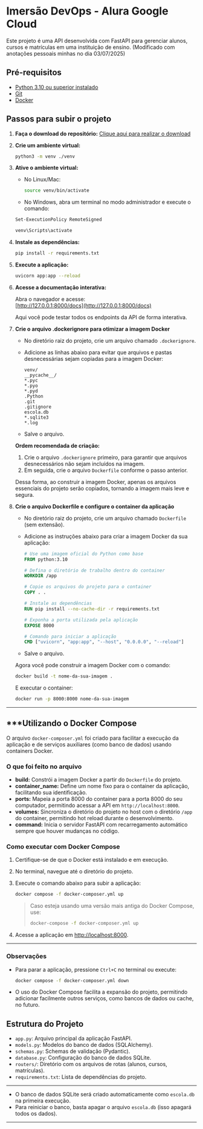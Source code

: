 # Imersão DevOps - Alura Google Cloud

Este projeto é uma API desenvolvida com FastAPI para gerenciar alunos, cursos e matrículas em uma instituição de ensino. (Modificado com anotações pessoais minhas no dia 03/07/2025)

## Pré-requisitos

- [Python 3.10 ou superior instalado](https://www.python.org/downloads/)
- [Git](https://git-scm.com/downloads)
- [Docker](https://www.docker.com/get-started/)

## Passos para subir o projeto

1. **Faça o download do repositório:**
   [Clique aqui para realizar o download](https://github.com/guilhermeonrails/imersao-devops/archive/refs/heads/main.zip)

2. **Crie um ambiente virtual:**
   ```sh
   python3 -m venv ./venv
   ```

3. **Ative o ambiente virtual:**
   - No Linux/Mac:
     ```sh
     source venv/bin/activate
     ```
   - No Windows, abra um terminal no modo administrador e execute o comando:
   ```sh
   Set-ExecutionPolicy RemoteSigned
   ```

     ```sh
     venv\Scripts\activate
     ```

4. **Instale as dependências:**
   ```sh
   pip install -r requirements.txt
   ```

5. **Execute a aplicação:**
   ```sh
   uvicorn app:app --reload
   ```

6. **Acesse a documentação interativa:**

   Abra o navegador e acesse:  
   [http://127.0.0.1:8000/docs](http://127.0.0.1:8000/docs)

   Aqui você pode testar todos os endpoints da API de forma interativa.

7. **Crie o arquivo .dockerignore para otimizar a imagem Docker**

   - No diretório raiz do projeto, crie um arquivo chamado `.dockerignore`.
   - Adicione as linhas abaixo para evitar que arquivos e pastas desnecessárias sejam copiadas para a imagem Docker:

     ```
     venv/
     __pycache__/
     *.pyc
     *.pyo
     *.pyd
     .Python
     .git
     .gitignore
     escola.db
     *.sqlite3
     *.log
     ```

   - Salve o arquivo.

   **Ordem recomendada de criação:**
   1. Crie o arquivo `.dockerignore` primeiro, para garantir que arquivos desnecessários não sejam incluídos na imagem.
   2. Em seguida, crie o arquivo `Dockerfile` conforme o passo anterior.

   Dessa forma, ao construir a imagem Docker, apenas os arquivos essenciais do projeto serão copiados, tornando a imagem mais leve e segura.

8. **Crie o arquivo Dockerfile e configure o container da aplicação**

   - No diretório raiz do projeto, crie um arquivo chamado `Dockerfile` (sem extensão).
   - Adicione as instruções abaixo para criar a imagem Docker da sua aplicação:

     ```dockerfile
     # Use uma imagem oficial do Python como base
     FROM python:3.10

     # Defina o diretório de trabalho dentro do container
     WORKDIR /app

     # Copie os arquivos do projeto para o container
     COPY . .

     # Instale as dependências
     RUN pip install --no-cache-dir -r requirements.txt

     # Exponha a porta utilizada pela aplicação
     EXPOSE 8000

     # Comando para iniciar a aplicação
     CMD ["uvicorn", "app:app", "--host", "0.0.0.0", "--reload"]
     ```

   - Salve o arquivo.

   Agora você pode construir a imagem Docker com o comando:
   ```sh
   docker build -t nome-da-sua-imagem .
   ```

   E executar o container:
   ```sh
   docker run -p 8000:8000 nome-da-sua-imagem

---

## ***Utilizando o Docker Compose

O arquivo `docker-composer.yml` foi criado para facilitar a execução da aplicação e de serviços auxiliares (como banco de dados) usando containers Docker.

### O que foi feito no arquivo

- **build:** Constrói a imagem Docker a partir do `Dockerfile` do projeto.
- **container_name:** Define um nome fixo para o container da aplicação, facilitando sua identificação.
- **ports:** Mapeia a porta 8000 do container para a porta 8000 do seu computador, permitindo acessar a API em `http://localhost:8000`.
- **volumes:** Sincroniza o diretório do projeto no host com o diretório `/app` do container, permitindo hot reload durante o desenvolvimento.
- **command:** Inicia o servidor FastAPI com recarregamento automático sempre que houver mudanças no código.

### Como executar com Docker Compose

1. Certifique-se de que o Docker está instalado e em execução.
2. No terminal, navegue até o diretório do projeto.
3. Execute o comando abaixo para subir a aplicação:

   ```sh
   docker compose -f docker-composer.yml up
   ```

   > Caso esteja usando uma versão mais antiga do Docker Compose, use:
   > 
   > ```sh
   > docker-compose -f docker-composer.yml up
   > ```

4. Acesse a aplicação em [http://localhost:8000](http://localhost:8000).

---

### Observações

- Para parar a aplicação, pressione `Ctrl+C` no terminal ou execute:
  ```sh
  docker compose -f docker-composer.yml down
  ```
- O uso do Docker Compose facilita a expansão do projeto, permitindo adicionar facilmente outros serviços, como bancos de dados ou cache, no futuro.

## Estrutura do Projeto

- `app.py`: Arquivo principal da aplicação FastAPI.
- `models.py`: Modelos do banco de dados (SQLAlchemy).
- `schemas.py`: Schemas de validação (Pydantic).
- `database.py`: Configuração do banco de dados SQLite.
- `routers/`: Diretório com os arquivos de rotas (alunos, cursos, matrículas).
- `requirements.txt`: Lista de dependências do projeto.

---

- O banco de dados SQLite será criado automaticamente como `escola.db` na primeira execução.
- Para reiniciar o banco, basta apagar o arquivo `escola.db` (isso apagará todos os dados).

---
